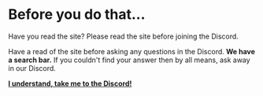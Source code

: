 # Before you do that...

Have you read the site? Please read the site before joining the Discord.

Have a read of the site before asking any questions in the Discord. **We have a search bar.** If you couldn't find your answer then by all means, ask away in our Discord.

**[I understand, take me to the Discord!](https://discord.gg/nhqjydaR8j)**